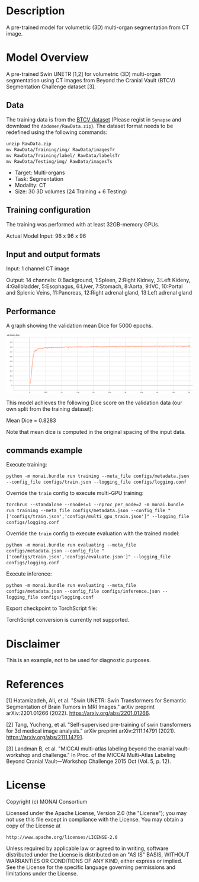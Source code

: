 # Description
A pre-trained model for volumetric (3D) multi-organ segmentation from CT image.

# Model Overview
A pre-trained Swin UNETR [1,2] for volumetric (3D) multi-organ segmentation using CT images from Beyond the Cranial Vault (BTCV) Segmentation Challenge dataset [3].
## Data
The training data is from the [BTCV dataset](https://www.synapse.org/#!Synapse:syn3193805/wiki/89480/) (Please regist in `Synapse` and download the `Abdomen/RawData.zip`).
The dataset format needs to be redefined using the following commands:

```
unzip RawData.zip
mv RawData/Training/img/ RawData/imagesTr
mv RawData/Training/label/ RawData/labelsTr
mv RawData/Testing/img/ RawData/imagesTs
```

- Target: Multi-organs
- Task: Segmentation
- Modality: CT
- Size: 30 3D volumes (24 Training + 6 Testing)

## Training configuration
The training was performed with at least 32GB-memory GPUs.

Actual Model Input: 96 x 96 x 96

## Input and output formats
Input: 1 channel CT image

Output: 14 channels: 0:Background, 1:Spleen, 2:Right Kidney, 3:Left Kideny, 4:Gallbladder, 5:Esophagus, 6:Liver, 7:Stomach, 8:Aorta, 9:IVC, 10:Portal and Splenic Veins, 11:Pancreas, 12:Right adrenal gland, 13:Left adrenal gland

## Performance
A graph showing the validation mean Dice for 5000 epochs.

![](./val_dice.png) <br>

This model achieves the following Dice score on the validation data (our own split from the training dataset):

Mean Dice = 0.8283

Note that mean dice is computed in the original spacing of the input data.
## commands example
Execute training:

```
python -m monai.bundle run training --meta_file configs/metadata.json --config_file configs/train.json --logging_file configs/logging.conf
```

Override the `train` config to execute multi-GPU training:

```
torchrun --standalone --nnodes=1 --nproc_per_node=2 -m monai.bundle run training --meta_file configs/metadata.json --config_file "['configs/train.json','configs/multi_gpu_train.json']" --logging_file configs/logging.conf
```

Override the `train` config to execute evaluation with the trained model:

```
python -m monai.bundle run evaluating --meta_file configs/metadata.json --config_file "['configs/train.json','configs/evaluate.json']" --logging_file configs/logging.conf
```

Execute inference:

```
python -m monai.bundle run evaluating --meta_file configs/metadata.json --config_file configs/inference.json --logging_file configs/logging.conf
```

Export checkpoint to TorchScript file:

TorchScript conversion is currently not supported.

# Disclaimer
This is an example, not to be used for diagnostic purposes.

# References
[1] Hatamizadeh, Ali, et al. "Swin UNETR: Swin Transformers for Semantic Segmentation of Brain Tumors in MRI Images." arXiv preprint arXiv:2201.01266 (2022). https://arxiv.org/abs/2201.01266.

[2] Tang, Yucheng, et al. "Self-supervised pre-training of swin transformers for 3d medical image analysis." arXiv preprint arXiv:2111.14791 (2021). https://arxiv.org/abs/2111.14791.

[3] Landman B, et al. "MICCAI multi-atlas labeling beyond the cranial vault–workshop and challenge." In Proc. of the MICCAI Multi-Atlas Labeling Beyond Cranial Vault—Workshop Challenge 2015 Oct (Vol. 5, p. 12).

# License

Copyright (c) MONAI Consortium

Licensed under the Apache License, Version 2.0 (the "License");
you may not use this file except in compliance with the License.
You may obtain a copy of the License at

    http://www.apache.org/licenses/LICENSE-2.0

Unless required by applicable law or agreed to in writing, software
distributed under the License is distributed on an "AS IS" BASIS,
WITHOUT WARRANTIES OR CONDITIONS OF ANY KIND, either express or implied.
See the License for the specific language governing permissions and
limitations under the License.

